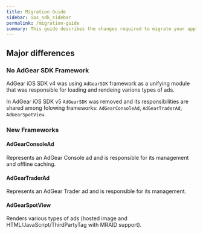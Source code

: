 ```yaml
---
title: Migration Guide
sidebar: ios_sdk_sidebar
permalink: /migration-guide
summary: This guide describes the changes required to migrate your application from using AdGear iOS SDK version 4 to version 5.
---
```


## Major differences

### No AdGear SDK Framework

AdGear iOS SDK v4 was using `AdGearSDK` framework as a unifying module that was responsible for loading and rendeing varions types of ads.

In AdGear iOS SDK v5 `AdGearSDK` was removed and its responsibilities are shared among folowing frameworks: `AdGearConsoleAd`, `AdGearTraderAd`, `AdGearSpotView`.

### New Frameworks

#### AdGearConsoleAd

Represents an AdGear Console ad and is responsible for its management and offline caching.

#### AdGearTraderAd

Represents an AdGear Trader ad and is responsible for its management.

#### AdGearSpotView

Renders various types of ads (hosted image and HTML/JavaScript/ThirdPartyTag with MRAID support).
